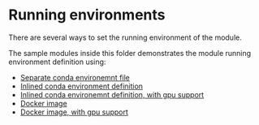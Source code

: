 # Running environments

There are several ways to set the running environment of the module.

The sample modules inside this folder demonstrates the module running environment definition using:

* [Separate conda environemnt file](conda-file)
* [Inlined conda environment definition](conda-inline)
* [Inlined conda environemnt definition, with gpu support](conda-inline-gpu)
* [Docker image](docker-cpu)
* [Docker image, with gpu support](docker-gpu)